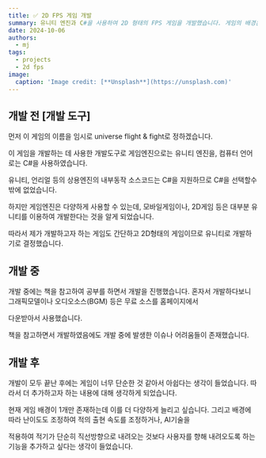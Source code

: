 ```yaml
---
title: ✅ 2D FPS 게임 개발
summary: 유니티 엔진과 C#을 사용하여 2D 형태의 FPS 게임을 개발했습니다. 게임의 배경은 우주이고, 화면 위쪽에서 날아오는 적 우주선을 사용자가 피하며, 공격하도록 개발했습니다.
date: 2024-10-06
authors:
  - mj
tags:
  - projects
  - 2d fps
image:
  caption: 'Image credit: [**Unsplash**](https://unsplash.com)'
---
```


## 개발 전 [개발 도구]


먼저 이 게임의 이름을 임시로 universe flight & fight로 정하겠습니다.

이 게임을 개발하는 데 사용한 개발도구로 게임엔진으로는 유니티 엔진을, 컴퓨터 언어로는 C#을 사용하였습니다.

유니티, 언리얼 등의 상용엔진의 내부동작 소스코드는 C#을 지원하므로 C#을 선택할수밖에 없었습니다.

하지만 게임엔진은 다양하게 사용할 수 있는데, 모바일게임이나, 2D게임 등은 대부분 유니티를 이용하여 개발한다는 것을 알게 되었습니다.

따라서 제가 개발하고자 하는 게임도 간단하고 2D형태의 게임이므로 유니티로 개발하기로 결정했습니다. 


## 개발 중

개발 중에는 책을 참고하여 공부를 하면서 개발을 진행했습니다. 혼자서 개발하다보니 그래픽모델이나 오디오소스(BGM) 등은 무료 소스를 홈페이지에서

다운받아서 사용했습니다. 

책을 참고하면서 개발하였음에도 개발 중에 발생한 이슈나 어려움들이 존재했습니다.


## 개발 후

개발이 모두 끝난 후에는 게임이 너무 단순한 것 같아서 아쉽다는 생각이 들었습니다. 따라서 더 추가하고자 하는 내용에 대해 생각하게 되었습니다.

현재 게임 배경이 1개만 존재하는데 이를 더 다양하게 늘리고 싶습니다. 그리고 배경에 따라 난이도도 조정하여 적의 출현 속도를 조정하거나, AI기술을 

적용하여 적기가 단순히 직선방향으로 내려오는 것보다 사용자를 향해 내려오도록 하는 기능을 추가하고 싶다는 생각이 들었습니다.
